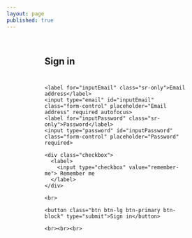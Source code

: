 ```yaml
---
layout: page
published: true
---
```


<style>

  .form-signin {
    max-width: 330px;
    padding: 15px;
    margin: auto;
  }
  
  .form-signin .form-signin-heading,
  .form-signin .checkbox {
    margin-bottom: 10px;
  }
  
  .form-signin .checkbox {
    font-weight: normal;
  }
  
  .form-signin .form-control {
    position: relative;
    height: auto;
    -webkit-box-sizing: border-box;
       -moz-box-sizing: border-box;
            box-sizing: border-box;
    padding: 10px;
    font-size: 16px;
  }
  
  .form-signin .form-control:focus {
    z-index: 2;
  }
  
  .form-signin input[type="email"] {
    margin-bottom: -1px;
    border-bottom-right-radius: 0;
    border-bottom-left-radius: 0;
  }
  
  .form-signin input[type="password"] {
    margin-bottom: 10px;
    border-top-left-radius: 0;
    border-top-right-radius: 0;
  }
  
</style>

<div class="container">

  <form class="form-signin">
    <h2 class="form-signin-heading">Sign in</h2>
    <br>
    
    <label for="inputEmail" class="sr-only">Email address</label>
    <input type="email" id="inputEmail" class="form-control" placeholder="Email address" required autofocus>
    <label for="inputPassword" class="sr-only">Password</label>
    <input type="password" id="inputPassword" class="form-control" placeholder="Password" required>
    
    <div class="checkbox">
      <label>
        <input type="checkbox" value="remember-me"> Remember me
      </label>
    </div>
    
    <br>
    
    <button class="btn btn-lg btn-primary btn-block" type="submit">Sign in</button>
    
    <br><br><br>
    
  </form>

</div>
    
